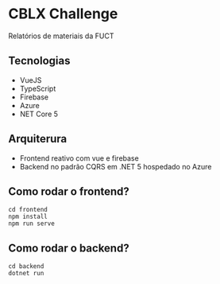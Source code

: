 # CBLX Challenge
Relatórios de materiais da FUCT

## Tecnologias
- VueJS
- TypeScript
- Firebase
- Azure
- NET Core 5

## Arquiterura
- Frontend reativo com vue e firebase
- Backend no padrão CQRS em .NET 5 hospedado no Azure

## Como rodar o frontend?
```
cd frontend
npm install
npm run serve
```

## Como rodar o backend?
```
cd backend
dotnet run
```
